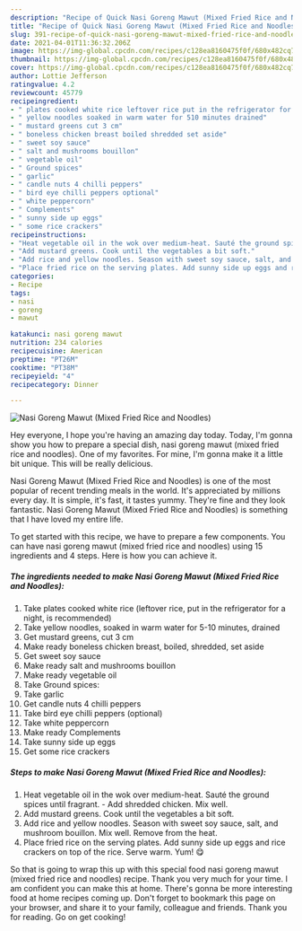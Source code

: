 ```yaml
---
description: "Recipe of Quick Nasi Goreng Mawut (Mixed Fried Rice and Noodles)"
title: "Recipe of Quick Nasi Goreng Mawut (Mixed Fried Rice and Noodles)"
slug: 391-recipe-of-quick-nasi-goreng-mawut-mixed-fried-rice-and-noodles
date: 2021-04-01T11:36:32.206Z
image: https://img-global.cpcdn.com/recipes/c128ea8160475f0f/680x482cq70/nasi-goreng-mawut-mixed-fried-rice-and-noodles-recipe-main-photo.jpg
thumbnail: https://img-global.cpcdn.com/recipes/c128ea8160475f0f/680x482cq70/nasi-goreng-mawut-mixed-fried-rice-and-noodles-recipe-main-photo.jpg
cover: https://img-global.cpcdn.com/recipes/c128ea8160475f0f/680x482cq70/nasi-goreng-mawut-mixed-fried-rice-and-noodles-recipe-main-photo.jpg
author: Lottie Jefferson
ratingvalue: 4.2
reviewcount: 45779
recipeingredient:
- " plates cooked white rice leftover rice put in the refrigerator for a night is recommended"
- " yellow noodles soaked in warm water for 510 minutes drained"
- " mustard greens cut 3 cm"
- " boneless chicken breast boiled shredded set aside"
- " sweet soy sauce"
- " salt and mushrooms bouillon"
- " vegetable oil"
- " Ground spices"
- " garlic"
- " candle nuts 4 chilli peppers"
- " bird eye chilli peppers optional"
- " white peppercorn"
- " Complements"
- " sunny side up eggs"
- " some rice crackers"
recipeinstructions:
- "Heat vegetable oil in the wok over medium-heat. Sauté the ground spices until fragrant. Add shredded chicken. Mix well."
- "Add mustard greens. Cook until the vegetables a bit soft."
- "Add rice and yellow noodles. Season with sweet soy sauce, salt, and mushroom bouillon. Mix well. Remove from the heat."
- "Place fried rice on the serving plates. Add sunny side up eggs and rice crackers on top of the rice. Serve warm. Yum! 😋"
categories:
- Recipe
tags:
- nasi
- goreng
- mawut

katakunci: nasi goreng mawut 
nutrition: 234 calories
recipecuisine: American
preptime: "PT26M"
cooktime: "PT38M"
recipeyield: "4"
recipecategory: Dinner

---
```



![Nasi Goreng Mawut (Mixed Fried Rice and Noodles)](https://img-global.cpcdn.com/recipes/c128ea8160475f0f/680x482cq70/nasi-goreng-mawut-mixed-fried-rice-and-noodles-recipe-main-photo.jpg)

Hey everyone, I hope you're having an amazing day today. Today, I'm gonna show you how to prepare a special dish, nasi goreng mawut (mixed fried rice and noodles). One of my favorites. For mine, I'm gonna make it a little bit unique. This will be really delicious.



Nasi Goreng Mawut (Mixed Fried Rice and Noodles) is one of the most popular of recent trending meals in the world. It's appreciated by millions every day. It is simple, it's fast, it tastes yummy. They're fine and they look fantastic. Nasi Goreng Mawut (Mixed Fried Rice and Noodles) is something that I have loved my entire life.


To get started with this recipe, we have to prepare a few components. You can have nasi goreng mawut (mixed fried rice and noodles) using 15 ingredients and 4 steps. Here is how you can achieve it.

<!--inarticleads1-->

##### The ingredients needed to make Nasi Goreng Mawut (Mixed Fried Rice and Noodles):

1. Take  plates cooked white rice (leftover rice, put in the refrigerator for a night, is recommended)
1. Take  yellow noodles, soaked in warm water for 5-10 minutes, drained
1. Get  mustard greens, cut 3 cm
1. Make ready  boneless chicken breast, boiled, shredded, set aside
1. Get  sweet soy sauce
1. Make ready  salt and mushrooms bouillon
1. Make ready  vegetable oil
1. Take  Ground spices:
1. Take  garlic
1. Get  candle nuts 4 chilli peppers
1. Take  bird eye chilli peppers (optional)
1. Take  white peppercorn
1. Make ready  Complements
1. Take  sunny side up eggs
1. Get  some rice crackers




<!--inarticleads2-->

##### Steps to make Nasi Goreng Mawut (Mixed Fried Rice and Noodles):

1. Heat vegetable oil in the wok over medium-heat. Sauté the ground spices until fragrant. - Add shredded chicken. Mix well.
1. Add mustard greens. Cook until the vegetables a bit soft.
1. Add rice and yellow noodles. Season with sweet soy sauce, salt, and mushroom bouillon. Mix well. Remove from the heat.
1. Place fried rice on the serving plates. Add sunny side up eggs and rice crackers on top of the rice. Serve warm. Yum! 😋




So that is going to wrap this up with this special food nasi goreng mawut (mixed fried rice and noodles) recipe. Thank you very much for your time. I am confident you can make this at home. There's gonna be more interesting food at home recipes coming up. Don't forget to bookmark this page on your browser, and share it to your family, colleague and friends. Thank you for reading. Go on get cooking!
